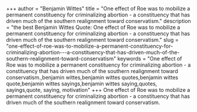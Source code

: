 +++
author = "Benjamin Wittes"
title = "One effect of Roe was to mobilize a permanent constituency for criminalizing abortion - a constituency that has driven much of the southern realignment toward conservatism."
description = "the best Benjamin Wittes Quote: One effect of Roe was to mobilize a permanent constituency for criminalizing abortion - a constituency that has driven much of the southern realignment toward conservatism."
slug = "one-effect-of-roe-was-to-mobilize-a-permanent-constituency-for-criminalizing-abortion---a-constituency-that-has-driven-much-of-the-southern-realignment-toward-conservatism"
keywords = "One effect of Roe was to mobilize a permanent constituency for criminalizing abortion - a constituency that has driven much of the southern realignment toward conservatism.,benjamin wittes,benjamin wittes quotes,benjamin wittes quote,benjamin wittes sayings,benjamin wittes saying,quotes, sayings,quote, saying, motivation"
+++
One effect of Roe was to mobilize a permanent constituency for criminalizing abortion - a constituency that has driven much of the southern realignment toward conservatism.

